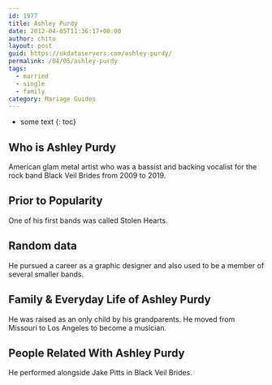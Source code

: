 ```yaml
---
id: 1977
title: Ashley Purdy
date: 2012-04-05T11:36:17+00:00
author: chito
layout: post
guid: https://ukdataservers.com/ashley-purdy/
permalink: /04/05/ashley-purdy  
tags:
  - married
  - single
  - family
category: Mariage Guides
---
```


* some text
{: toc}


## Who is  Ashley Purdy
                  
                  
                  
American glam metal artist who was a bassist and backing vocalist for the rock band Black Veil Brides from 2009 to 2019. 
                  
                
                
                
## Prior to Popularity 
                  
                  
                  
One of his first bands was called Stolen Hearts. 
                  
                
                
                
## Random data 
                  
                  
                  
He pursued a career as a graphic designer and also used to be a member of several smaller bands.
                  
                
                
                
## Family & Everyday Life of Ashley Purdy
                  
                  
                  
He was raised as an only child by his grandparents. He moved from Missouri to Los Angeles to become a musician.
                  
                
                
                
## People Related With  Ashley Purdy
                  
                  
                  
He performed alongside Jake Pitts in Black Veil Brides.
                  
                
              
            
          
          
          
    
    
  
